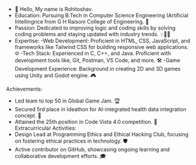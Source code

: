 - 👋 Hello, My name is Rohitoshav.
- Education: Pursuing B.Tech in Computer Science Engineering (Artificial Intellingnce from G H Raisoni College of Engineering. 🏫
- Passion: Dedicated to improving logic and coding skills by solving coding problems and staying updated with industry trends. 💡👨‍💻
- 
  Expertise:
  -Web Development: Proficient in HTML, CSS, JavaScript, and frameworks like Tailwind CSS for building responsive web applications. 🌐
   -Tech Stack: Experienced in C, C++, and Java. Proficient with development tools like, Git, Postman, VS Code, and more. 🛠️
   -Game Development Experience: Background in creating 2D and 3D games using Unity and Godot engine. 🎮

 Achievements:
 - Led team to top 50 in Global Game Jam. 🏆
- Secured 5rd place in Ideathon for AI-integrated health data integration concept. 🥉
- Attained the 25th position in Code Vista 4.0 competition. 🏅
 Extracurricular Activities:
- Design Lead at Programming Ethics and Ethical Hacking Club, focusing on fostering ethical practices in technology. 🛡️
- Active contributor on GitHub, showcasing ongoing learning and collaborative development efforts. 🎓

<!---
Rohitoshav-Dalve/Rohitoshav-Dalve is a ✨ special ✨ repository because its `README.md` (this file) appears on your GitHub profile.
You can click the Preview link to take a look at your changes.
--->
